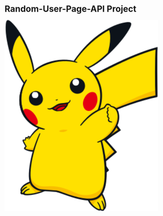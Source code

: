 # Random-User-Page-API Project

<img width="945" alt="image" src="https://raw.githubusercontent.com/PokeAPI/sprites/master/sprites/pokemon/other/dream-world/25.svg
">